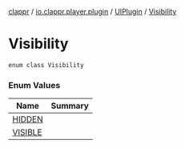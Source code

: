 [clappr](../../../index.md) / [io.clappr.player.plugin](../../index.md) / [UIPlugin](../index.md) / [Visibility](.)

# Visibility

`enum class Visibility`

### Enum Values

| Name | Summary |
|---|---|
| [HIDDEN](-h-i-d-d-e-n.md) |  |
| [VISIBLE](-v-i-s-i-b-l-e.md) |  |

